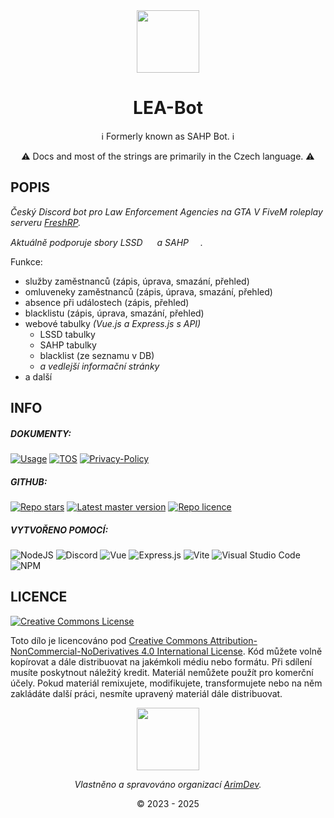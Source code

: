 <div align="center">
<img src="https://i.imgur.com/EnZErOi.png" width="100" height="100"/>

# LEA-Bot

ℹ️ Formerly known as SAHP Bot. ℹ️

⚠️ Docs and most of the strings are primarily in the Czech language. ⚠️

</div>

## POPIS

*Český Discord bot pro Law Enforcement Agencies na GTA V FiveM roleplay serveru [FreshRP](https://servers.fivem.net/servers/detail/994ldb).*

*Aktuálně podporuje sbory LSSD <img src="https://i.imgur.com/X3cH2iu.png" width="15" height="15"/> a SAHP <img src="https://i.imgur.com/xgFoKuX.png" width="15" height="15"/>.*

Funkce:
- služby zaměstnanců (zápis, úprava, smazání, přehled)
- omluveneky zaměstnanců (zápis, úprava, smazání, přehled)
- absence při událostech (zápis, přehled)
- blacklistu (zápis, úprava, smazání, přehled)
- webové tabulky *(Vue.js a Express.js s API)*
    - LSSD tabulky
    - SAHP tabulky
    - blacklist (ze seznamu v DB)
    - *a vedlejší informační stránky*
- a další

## INFO

##### DOKUMENTY:

[![Usage](https://img.shields.io/badge/Jak%20na%20to%3F-blue?style=for-the-badge)](/docs/usage.md) [![TOS](https://img.shields.io/badge/Podmínky%20Použití-yellow.svg?style=for-the-badge)](/docs/terms-of-use.md) [![Privacy-Policy](https://img.shields.io/badge/Zásady%20Ochrany%20Osoních%20Údajů-red.svg?style=for-the-badge)](/docs/privacy-policy.md)

##### GITHUB:

[![Repo stars](https://img.shields.io/github/stars/ArimDev/LEA-bot?style=flat&logo=github&labelColor=232121&color=457cc0&label=Hvězdy)](https://github.com/ArimDev/LEA-bot/stargazers) [![Latest master version](https://img.shields.io/github/package-json/version/ArimDev/LEA-bot?color=457cc0&label=Verze&labelColor=232121&logo=github&sort=semver&style=flat)](https://github.com/ArimDev/LEA-bot/tree/master/) [![Repo licence](https://img.shields.io/badge/CC_BY_NC_ND_4.0-457cc0?style=flat&logo=github&labelColor=232121&label=Licence)](https://github.com/ArimDev/LEA-bot/blob/master/LICENSE.md)

##### VYTVOŘENO POMOCÍ:

![NodeJS](https://img.shields.io/badge/node.js-6DA55F?style=for-the-badge&logo=node.js&logoColor=white) ![Discord](https://img.shields.io/badge/Discord-%235865F2.svg?style=for-the-badge&logo=discord&logoColor=white) ![Vue](https://img.shields.io/badge/vue.js-35495e.svg?style=for-the-badge&logo=vuedotjs&logoColor=%41b883) ![Express.js](https://img.shields.io/badge/express.js-%23404d59.svg?style=for-the-badge&logo=express&logoColor=%2361DAFB) ![Vite](https://img.shields.io/badge/vite-ae34f0.svg?style=for-the-badge&logo=vite&logoColor=f7c423) ![Visual Studio Code](https://custom-icon-badges.demolab.com/badge/Visual%20Studio%20Code-0078d7.svg?logo=vsc&logoColor=white&style=for-the-badge) ![NPM](https://img.shields.io/badge/NPM-%23CB3837.svg?style=for-the-badge&logo=npm&logoColor=white)

## LICENCE
[![Creative Commons License](https://i.creativecommons.org/l/by-nc-nd/4.0/88x31.png)](http://creativecommons.org/licenses/by-nc-nd/4.0/)

Toto dílo je licencováno pod [Creative Commons Attribution-NonCommercial-NoDerivatives 4.0 International License](http://creativecommons.org/licenses/by-nc-nd/4.0/).
Kód můžete volně kopírovat a dále distribuovat na jakémkoli médiu nebo formátu. Při sdílení musíte poskytnout náležitý kredit. Materiál nemůžete použít pro komerční účely. Pokud materiál remixujete, modifikujete, transformujete nebo na něm zakládáte další práci, nesmíte upravený materiál dále distribuovat.
<div align="center">
<img src="https://i.imgur.com/0OfsGcj.png" width="100" height="100"/>

*Vlastněno a spravováno organizací [ArimDev](https://github.com/ArimDev).*

© 2023 - 2025
</div>